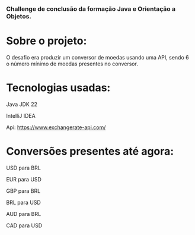 ### Challenge de conclusão da formação Java e Orientação a Objetos.



# Sobre o projeto:
O desafio era produzir um conversor de moedas usando uma API, sendo 6 o número mínimo de moedas presentes no conversor.

# Tecnologias usadas:

Java JDK 22

IntelliJ IDEA

Api: https://www.exchangerate-api.com/

# Conversões presentes até agora:

USD para BRL

EUR para USD

GBP para BRL

BRL para USD

AUD para BRL

CAD para USD
